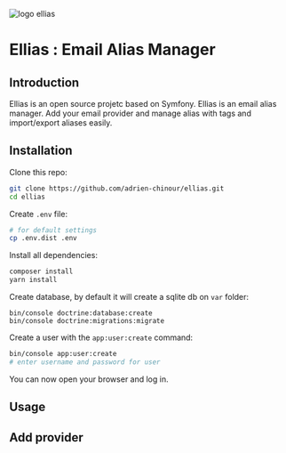 ![logo ellias](https://user-images.githubusercontent.com/24455386/75344693-6ff93680-589b-11ea-93bd-25ffebf62d74.png)

# Ellias : Email Alias Manager

## Introduction

Ellias is an open source projetc based on Symfony. Ellias is an email alias manager. Add your email provider and
manage alias with tags and import/export aliases easily.

## Installation

Clone this repo:
```bash
git clone https://github.com/adrien-chinour/ellias.git
cd ellias
```

Create `.env` file:
```bash
# for default settings
cp .env.dist .env
```

Install all dependencies:
```bash
composer install
yarn install
```

Create database, by default it will create a sqlite db on `var` folder:
```
bin/console doctrine:database:create
bin/console doctrine:migrations:migrate
```

Create a user with the `app:user:create` command:
```bash
bin/console app:user:create
# enter username and password for user
```

You can now open your browser and log in.

## Usage

## Add provider
